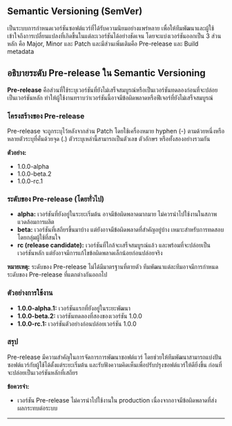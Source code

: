 

## Semantic Versioning (SemVer)
เป็นระบบการกำหนดเวอร์ชันซอฟต์แวร์ที่ได้รับความนิยมอย่างแพร่หลาย เพื่อให้ทีมพัฒนาและผู้ใช้เข้าใจถึงการเปลี่ยนแปลงที่เกิดขึ้นในแต่ละเวอร์ชันได้อย่างชัดเจน โดยจะแบ่งเวอร์ชันออกเป็น 3 ส่วนหลัก คือ Major, Minor และ Patch และมีส่วนเพิ่มเติมคือ Pre-release และ Build metadata

## อธิบายระดับ Pre-release ใน Semantic Versioning
**Pre-release** คือส่วนที่ใช้ระบุเวอร์ชันที่ยังไม่เสร็จสมบูรณ์หรือเป็นเวอร์ชันทดลองก่อนที่จะปล่อยเป็นเวอร์ชันหลัก ทำให้ผู้ใช้งานทราบว่าเวอร์ชันนี้อาจมีข้อผิดพลาดหรือฟีเจอร์ที่ยังไม่เสร็จสมบูรณ์

### โครงสร้างของ Pre-release

Pre-release จะถูกระบุไว้หลังจากส่วน Patch โดยใช้เครื่องหมาย hyphen (-) ตามด้วยหนึ่งหรือหลายตัวระบุที่คั่นด้วยจุด (.) ตัวระบุเหล่านี้สามารถเป็นตัวเลข ตัวอักษร หรือทั้งสองอย่างรวมกัน

**ตัวอย่าง:**
* 1.0.0-alpha
* 1.0.0-beta.2
* 1.0.0-rc.1

### ระดับของ Pre-release (โดยทั่วไป)

* **alpha:** เวอร์ชันที่ยังอยู่ในระยะเริ่มต้น อาจมีข้อผิดพลาดมากมาย ไม่ควรนำไปใช้งานในสภาพแวดล้อมการผลิต
* **beta:** เวอร์ชันที่เสถียรขึ้นมาบ้าง แต่ยังอาจมีข้อผิดพลาดที่สำคัญอยู่บ้าง เหมาะสำหรับการทดสอบโดยกลุ่มผู้ใช้ที่สนใจ
* **rc (release candidate):** เวอร์ชันที่ใกล้จะเสร็จสมบูรณ์แล้ว และพร้อมที่จะปล่อยเป็นเวอร์ชันหลัก แต่ยังอาจมีการแก้ไขข้อผิดพลาดเล็กน้อยก่อนปล่อยจริง

**หมายเหตุ:** ระดับของ Pre-release ไม่ได้มีมาตรฐานที่ตายตัว ทีมพัฒนาแต่ละทีมอาจมีการกำหนดระดับของ Pre-release ที่แตกต่างกันออกไป

### ตัวอย่างการใช้งาน

* **1.0.0-alpha.1:** เวอร์ชันแรกที่ยังอยู่ในระยะพัฒนา
* **1.0.0-beta.2:** เวอร์ชันทดลองที่สองของเวอร์ชัน 1.0.0
* **1.0.0-rc.1:** เวอร์ชันตัวอย่างก่อนปล่อยเวอร์ชัน 1.0.0

### สรุป

Pre-release มีความสำคัญในการจัดการการพัฒนาซอฟต์แวร์ โดยช่วยให้ทีมพัฒนาสามารถแบ่งปันซอฟต์แวร์กับผู้ใช้ได้ตั้งแต่ระยะเริ่มต้น และรับฟังความคิดเห็นเพื่อปรับปรุงซอฟต์แวร์ให้ดียิ่งขึ้น ก่อนที่จะปล่อยเป็นเวอร์ชันหลักที่เสถียร

**ข้อควรจำ:**

* เวอร์ชัน Pre-release ไม่ควรนำไปใช้งานใน production เนื่องจากอาจมีข้อผิดพลาดที่ส่งผลกระทบต่อระบบ

---
